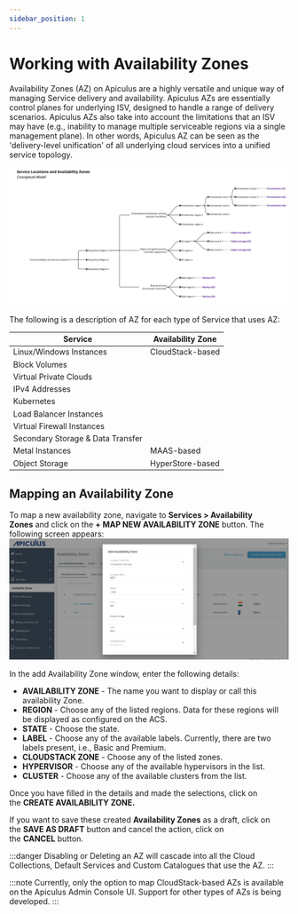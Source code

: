 ```yaml
---
sidebar_position: 1
---
```

# Working with Availability Zones

Availability Zones (AZ) on Apiculus are a highly versatile and unique way of managing Service delivery and availability. Apiculus AZs are essentially control planes for underlying ISV, designed to handle a range of delivery scenarios. Apiculus AZs also take into account the limitations that an ISV may have (e.g., inability to manage multiple serviceable regions via a single management plane). In other words, Apiculus AZ can be seen as the 'delivery-level unification' of all underlying cloud services into a unified service topology.

![Working with Availability Zones](img/AvailabilityZones.jpg)

The following is a description of AZ for each type of Service that uses AZ:

|Service|Availability Zone|
|---|---|
|Linux/Windows Instances|CloudStack-based|
|Block Volumes|
|Virtual Private Clouds|
|IPv4 Addresses|
|Kubernetes|
|Load Balancer Instances|
|Virtual Firewall Instances|
|Secondary Storage & Data Transfer|
|Metal Instances|MAAS-based|
|Object Storage|HyperStore-based|

## Mapping an Availability Zone

To map a new availability zone, navigate to **Services > Availability Zones** and click on the **+ MAP NEW AVAILABILITY ZONE** button. The following screen appears: ![Working with Availability Zones](img/AZ1.png)

In the add Availability Zone window, enter the following details:

- **AVAILABILITY ZONE** - The name you want to display or call this availability Zone.
- **REGION** - Choose any of the listed regions. Data for these regions will be displayed as configured on the ACS.
- **STATE** - Choose the state.
- **LABEL** - Choose any of the available labels. Currently, there are two labels present, i.e., Basic and Premium.
- **CLOUDSTACK ZONE** - Choose any of the listed zones.
- **HYPERVISOR** - Choose any of the available hypervisors in the list.
- **CLUSTER** - Choose any of the available clusters from the list.

Once you have filled in the details and made the selections, click on the **CREATE AVAILABILITY ZONE.**

If you want to save these created **Availability Zones** as a draft, click on the **SAVE AS DRAFT** button and cancel the action, click on the **CANCEL** button.

:::danger
Disabling or Deleting an AZ will cascade into all the Cloud Collections, Default Services and Custom Catalogues that use the AZ.
:::

:::note
Currently, only the option to map CloudStack-based AZs is available on the Apiculus Admin Console UI. Support for other types of AZs is being developed.
:::





